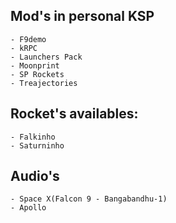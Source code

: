 ## Mod's in personal KSP
	- F9demo
	- kRPC
	- Launchers Pack
	- Moonprint
	- SP Rockets
	- Treajectories

## Rocket's availables:
	- Falkinho
	- Saturninho

## Audio's
	- Space X(Falcon 9 - Bangabandhu-1)
	- Apollo
